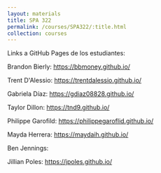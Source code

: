 ```yaml
---
layout: materials
title: SPA 322
permalink: /courses/SPA322/:title.html
collection: courses
---
```

Links a GitHub Pages de los estudiantes: 

Brandon Bierly: <https://bbmoney.github.io/>

Trent D'Alessio: <https://trentdalessio.github.io/>

Gabriela Díaz: <https://gdiaz08828.github.io/>

Taylor Dillon: <https://tnd9.github.io/>

Philippe Garofild: <https://philippegaroflid.github.io/>

Mayda Herrera: <https://maydaih.github.io/>

Ben Jennings: 

Jillian Poles: <https://jpoles.github.io/> 










